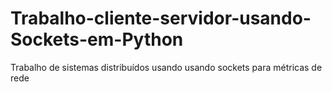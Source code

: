 # Trabalho-cliente-servidor-usando-Sockets-em-Python
Trabalho de sistemas distribuídos usando usando sockets para métricas de rede
